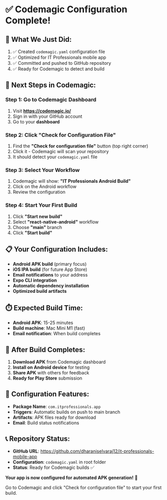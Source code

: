 # ✅ Codemagic Configuration Complete!

## 🎯 What We Just Did:

1. ✅ Created `codemagic.yaml` configuration file
2. ✅ Optimized for IT Professionals mobile app
3. ✅ Committed and pushed to GitHub repository
4. ✅ Ready for Codemagic to detect and build

## 🚀 Next Steps in Codemagic:

### Step 1: Go to Codemagic Dashboard

1. Visit **https://codemagic.io/**
2. Sign in with your GitHub account
3. Go to your **dashboard**

### Step 2: Click "Check for Configuration File"

1. Find the **"Check for configuration file"** button (top right corner)
2. Click it - Codemagic will scan your repository
3. It should detect your `codemagic.yaml` file

### Step 3: Select Your Workflow

1. Codemagic will show: **"IT Professionals Android Build"**
2. Click on the Android workflow
3. Review the configuration

### Step 4: Start Your First Build

1. Click **"Start new build"**
2. Select **"react-native-android"** workflow
3. Choose **"main"** branch
4. Click **"Start build"**

## 📋 Your Configuration Includes:

- **Android APK build** (primary focus)
- **iOS IPA build** (for future App Store)
- **Email notifications** to your address
- **Expo CLI integration**
- **Automatic dependency installation**
- **Optimized build artifacts**

## ⏱️ Expected Build Time:

- **Android APK**: 15-25 minutes
- **Build machine**: Mac Mini M1 (fast)
- **Email notification**: When build completes

## 📱 After Build Completes:

1. **Download APK** from Codemagic dashboard
2. **Install on Android device** for testing
3. **Share APK** with others for feedback
4. **Ready for Play Store** submission

## 🔧 Configuration Features:

- **Package Name**: `com.itprofessionals.app`
- **Triggers**: Automatic builds on push to main branch
- **Artifacts**: APK files ready for download
- **Email**: Build status notifications

## 📞 Repository Status:

- **GitHub URL**: https://github.com/dharaniselvaraj12/it-professionals-mobile-app
- **Configuration**: `codemagic.yaml` in root folder
- **Status**: Ready for Codemagic builds ✅

**Your app is now configured for automated APK generation!** 🎉

Go to Codemagic and click "Check for configuration file" to start your first build.
